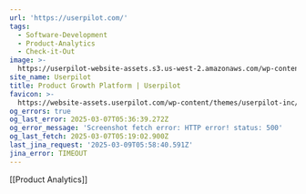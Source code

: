 ```yaml
---
url: 'https://userpilot.com/'
tags:
  - Software-Development
  - Product-Analytics
  - Check-it-Out
image: >-
  https://userpilot-website-assets.s3.us-west-2.amazonaws.com/wp-content/uploads/2023/06/12134316/Userpilot-Product-Growth-Unlocked.png
site_name: Userpilot
title: Product Growth Platform | Userpilot
favicon: >-
  https://website-assets.userpilot.com/wp-content/themes/userpilot-inc/favicon/favicon-32x32.png
og_errors: true
og_last_error: 2025-03-07T05:36:39.272Z
og_error_message: 'Screenshot fetch error: HTTP error! status: 500'
og_last_fetch: 2025-03-07T05:19:02.900Z
last_jina_request: '2025-03-09T05:58:40.591Z'
jina_error: TIMEOUT
---
```

[[Product Analytics]]
